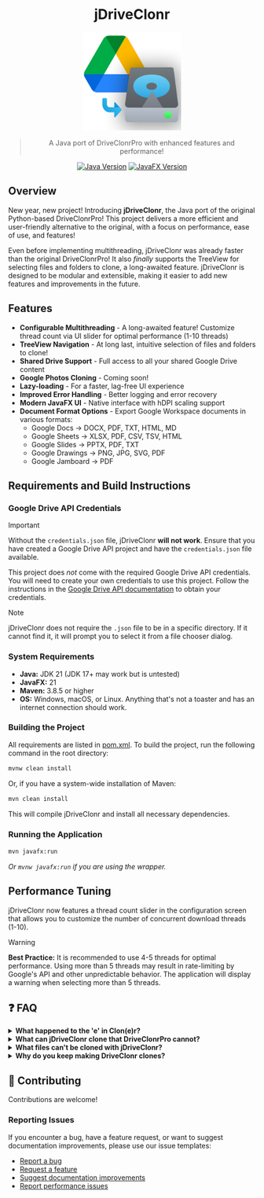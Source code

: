 <div align="center">

# jDriveClonr

<div align="center">
<img src="src/main/resources/DriveClonrLogo.png" alt="jDriveClonr Logo" width="200"/>
</div>

> A Java port of DriveClonrPro with enhanced features and performance!


[![Java Version](https://img.shields.io/badge/Java-21-orange.svg)](https://www.oracle.com/java/technologies/downloads/)
[![JavaFX Version](https://img.shields.io/badge/JavaFX-21-blue.svg)](https://openjfx.io/)
</div>

## Overview

New year, new project! Introducing **jDriveClonr**, the Java port of the original Python-based DriveClonrPro! This project delivers a more efficient and user-friendly alternative to the original, with a focus on performance, ease of use, and features!

Even before implementing multithreading, jDriveClonr was already faster than the original DriveClonrPro! It also _finally_ supports the TreeView for selecting files and folders to clone, a long-awaited feature. jDriveClonr is designed to be modular and extensible, making it easier to add new features and improvements in the future.
## Features

- **Configurable Multithreading** - A long-awaited feature! Customize thread count via UI slider for optimal performance (1-10 threads)
- **TreeView Navigation** - At long last, intuitive selection of files and folders to clone! 
- **Shared Drive Support** - Full access to all your shared Google Drive content
- **Google Photos Cloning** - Coming soon!
- **Lazy-loading** - For a faster, lag-free UI experience
- **Improved Error Handling** - Better logging and error recovery
- **Modern JavaFX UI** - Native interface with hDPI scaling support
- **Document Format Options** - Export Google Workspace documents in various formats:
  - Google Docs → DOCX, PDF, TXT, HTML, MD
  - Google Sheets → XLSX, PDF, CSV, TSV, HTML
  - Google Slides → PPTX, PDF, TXT
  - Google Drawings → PNG, JPG, SVG, PDF
  - Google Jamboard → PDF

## Requirements and Build Instructions

### Google Drive API Credentials

> [!IMPORTANT]
> Without the `credentials.json` file, jDriveClonr **will not work**. Ensure that you have created a Google Drive API project and have the `credentials.json` file available.

This project does *not* come with the required Google Drive API credentials. You will need to create your own credentials to use this project.
Follow the instructions in the [Google Drive API documentation](https://developers.google.com/drive/api/v3/quickstart/java) to obtain your credentials.

> [!NOTE]
> jDriveClonr does not require the `.json` file to be in a specific directory. If it cannot find it, it will prompt you to select
> it from a file chooser dialog.

### System Requirements

- **Java:** JDK 21 (JDK 17+ may work but is untested)
- **JavaFX:** 21
- **Maven:** 3.8.5 or higher
- **OS:** Windows, macOS, or Linux. Anything that's not a toaster and has an internet connection should work.

### Building the Project

All requirements are listed in [pom.xml](pom.xml). To build the project, run the following command in the root directory:

```bash
mvnw clean install
```

Or, if you have a system-wide installation of Maven:

```bash
mvn clean install
```

This will compile jDriveClonr and install all necessary dependencies.

### Running the Application

```bash
mvn javafx:run
```

*Or `mvnw javafx:run` if you are using the wrapper.*

## Performance Tuning

jDriveClonr now features a thread count slider in the configuration screen that allows you to customize the number of concurrent download threads (1-10).

> [!WARNING]
> **Best Practice:** It is recommended to use 4-5 threads for optimal performance. Using more than 5 threads may result in rate-limiting by Google's API and other unpredictable behavior. The application will display a warning when selecting more than 5 threads.

## ❓ FAQ

<details>
<summary><b>What happened to the 'e' in Clon(e)r?</b></summary>
<p>`Clonr` looks cooler than `Cloner`. 'Nuff said.</p>
</details>

<details>
<summary><b>What can jDriveClonr clone that DriveClonrPro cannot?</b></summary>
<p>jDriveClonr shares a superset of features with DriveClonrPro. They both maintain the same base cloning abilities, 
including Google Workspace exporting, but jDriveClonr has additional features that are not present in DriveClonrPro:</p>

- 📁 jDriveClonr has a functional, lazily loaded TreeView for pruning and selecting files and folders to clone
- 🔄 jDriveClonr supports Shared Drives, which are not supported in DriveClonrPro
- 🔐 jDriveClonr fixes the issue of DriveClonrPro being unable to access certain shared files and folders
- ⚡ jDriveClonr is configurable multi-threaded, which allows for faster cloning
- 🖼️ jDriveClonr will support Google Photos cloning (coming soon)
- 💻 jDriveClonr uses JavaFX for the UI rather than Tkinter, providing a more modern UI with hDPI scaling support

</details>

<details>
<summary><b>What files can't be cloned with jDriveClonr?</b></summary>

Currently, jDriveClonr cannot clone:
- Google Forms
- Google Sites
- Google Maps/My Maps
- Google Keep
- File shortcuts

These files will likely never be supported due to the limitations of the Google Drive API, however we are actively looking into ways around this.

</details>

<details>
<summary><b>Why do you keep making DriveClonr clones?</b></summary>
<p>I do not know. If you have any recommendations for good rehab facilities, please let me know.</p>
</details>

## 🤝 Contributing

Contributions are welcome! <!-- Coming soon: Please see our [CONTRIBUTING.md](CONTRIBUTING.md) file for details on how to contribute to the project and our [TESTING.md](TESTING.md) file for testing guidelines. -->

### Reporting Issues

If you encounter a bug, have a feature request, or want to suggest documentation improvements, please use our issue templates:

- [Report a bug](https://github.com/username/jDriveClonr/issues/new?template=bug_report.md)
- [Request a feature](https://github.com/username/jDriveClonr/issues/new?template=feature_request.md)
- [Suggest documentation improvements](https://github.com/username/jDriveClonr/issues/new?template=documentation.md)
- [Report performance issues](https://github.com/username/jDriveClonr/issues/new?template=performance.md)
